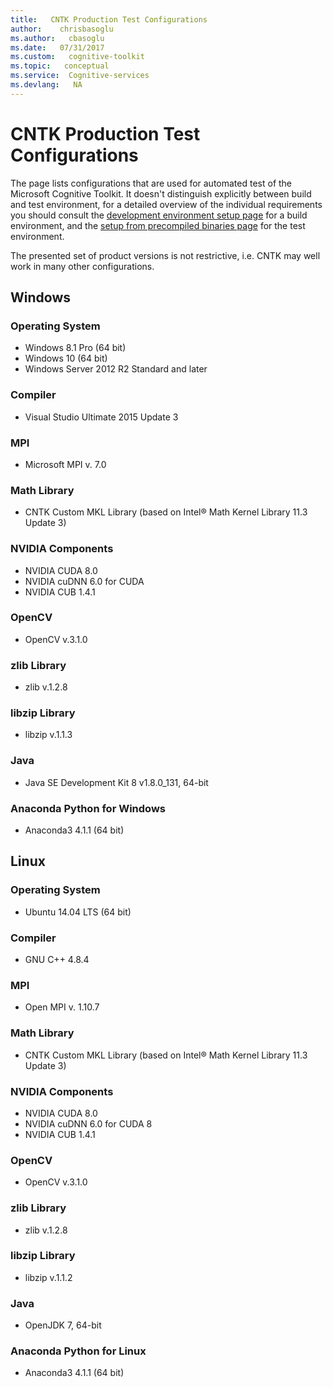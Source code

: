 ```yaml
---
title:   CNTK Production Test Configurations
author:    chrisbasoglu
ms.author:   cbasoglu
ms.date:   07/31/2017
ms.custom:   cognitive-toolkit
ms.topic:   conceptual
ms.service:  Cognitive-services
ms.devlang:   NA
---
```

# CNTK Production Test Configurations

The page lists configurations that are used for automated test of the Microsoft Cognitive Toolkit. It doesn't distinguish explicitly between build and test environment, for a detailed overview of the individual requirements you should consult the [development environment setup page](./Setup-development-environment.md) for a build environment, and the [setup from precompiled binaries page](./Setup-CNTK-on-your-machine.md) for the test environment.

The presented set of product versions is not restrictive, i.e. CNTK may well work in many other configurations.

## Windows

### Operating System

* Windows 8.1 Pro (64 bit)
* Windows 10 (64 bit)
* Windows Server 2012 R2 Standard and later

### Compiler

* Visual Studio Ultimate 2015 Update 3

### MPI

* Microsoft MPI v. 7.0

### Math Library

* CNTK Custom MKL Library (based on Intel® Math Kernel Library 11.3 Update 3)

### NVIDIA Components

* NVIDIA CUDA 8.0
* NVIDIA cuDNN 6.0 for CUDA
* NVIDIA CUB 1.4.1

### OpenCV

* OpenCV v.3.1.0

### zlib Library

* zlib v.1.2.8

### libzip Library

* libzip v.1.1.3

### Java

* Java SE Development Kit 8 v1.8.0\_131, 64-bit

### Anaconda Python for Windows

* Anaconda3 4.1.1 (64 bit)

## Linux

### Operating System

* Ubuntu 14.04 LTS (64 bit)

### Compiler

* GNU C++ 4.8.4

### MPI

* Open MPI v. 1.10.7

### Math Library

* CNTK Custom MKL Library (based on Intel® Math Kernel Library 11.3 Update 3)

### NVIDIA Components

* NVIDIA CUDA 8.0
* NVIDIA cuDNN 6.0 for CUDA 8
* NVIDIA CUB 1.4.1

### OpenCV

* OpenCV v.3.1.0

### zlib Library

* zlib v.1.2.8

### libzip Library

* libzip v.1.1.2

### Java

* OpenJDK 7, 64-bit

### Anaconda Python for Linux

* Anaconda3 4.1.1 (64 bit)